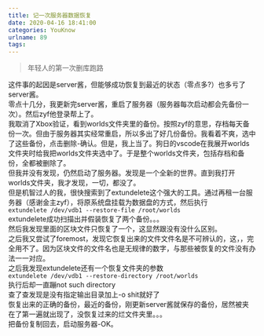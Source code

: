 ```yaml
---
title: 记一次服务器数据恢复
date: 2020-04-16 18:41:00
categories: YouKnow
urlname: 89
tags:
---
```

<!--markdown-->
> 年轻人的第一次删库跑路  

这件事的起因是server酱，但能够成功恢复到最近的状态（零点多?）也多亏了server酱。  
零点十几分，我更新完server酱，重启了服务器（服务器每次启动都会先备份一次）。然后zyf他登录帮上了。  
我取消了Xbox验证，看到worlds文件夹里的备份。按照zyf的意思，存档每天备份一次。但由于服务器其实经常重启，所以多出了好几份备份。我看着不爽，选中了这些备份，点击删除-确认。但是，我上当了。狗日的vscode在我展开worlds文件夹时给我把worlds文件夹选中了。于是整个worlds文件夹，包括存档和备份，全都被删除了。  
但我并没有发现，仍然启动了服务器。发现是一个全新的世界。直到我打开worlds文件夹，我才发现，一切，都没了。  
但是机智过人的我，很快搜索到了extundelete这个强大的工具。通过再租一台服务器（感谢金主zyf），将原系统盘挂载为数据盘的方式，然后执行  
`extundelete /dev/vdb1 --restore-file /root/worlds`  
extundelete成功扫描出并假装恢复了两个备份。。。  
然后我发现里面的区块文件只恢复了一个，这显然跟没有没什么区别。  
之后我又尝试了foremost，发现它恢复出来的文件文件名是不可辨认的，这，，完全用不了。因为区块文件的文件名也是无规律的数字，与那些被恢复的文件没有办法一一对应。  
之后我发现extundelete还有一个恢复文件夹的参数  
`extundelete /dev/vdb1 --restore-directory /root/worlds`  
执行后却一直蹦not such directory  
查了查发现是没有指定输出目录加上-o shit就好了  
恢复出来的正确的备份，最近的备份，刚更新server酱就保存的备份，居然被夹在了第一遍就出现了，没恢复过来的烂文件夹里。。。  
把备份复制回去，启动服务器-OK。

